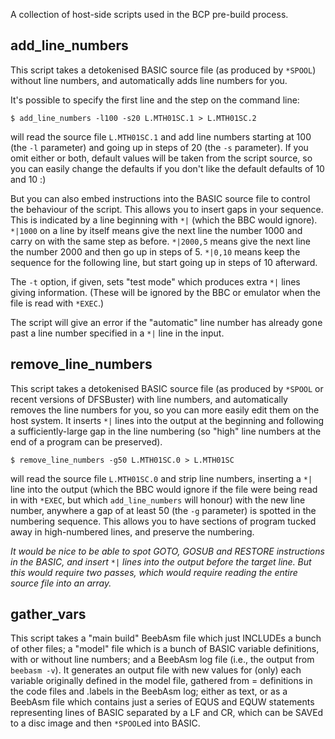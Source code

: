 A collection of host-side scripts used in the BCP pre-build process.

## add_line_numbers

This script takes a detokenised BASIC source file  (as produced by `*SPOOL`)  without line numbers, and automatically
adds line numbers for you.

It's possible to specify the first line and the step on the command line:
```
$ add_line_numbers -l100 -s20 L.MTH01SC.1 > L.MTH01SC.2
```
will read the source file `L.MTH01SC.1` and add line numbers starting at 100  (the `-l` parameter)  and going up in
steps of 20  (the `-s` parameter).  If you omit either or both, default values will be taken from the script source,
so you can easily change the defaults if you don't like the default defaults of 10 and 10  :)

But you can also embed instructions into the BASIC source file to control the behaviour of the script.  This allows you to insert gaps in your sequence.  This is indicated by a line beginning with `*|`  (which the BBC would ignore).
`*|1000` on a line by itself means give the next line the number 1000 and carry on with the same step as before.
`*|2000,5` means give the next line the number 2000 and then go up in steps of 5.
`*|0,10` means keep the sequence for the following line, but start going up in steps of 10 afterward.

The `-t` option, if given, sets "test mode" which produces extra `*|` lines giving information.  (These will be ignored by the BBC or emulator when the file is read with `*EXEC`.)

The script will give an error if the "automatic" line number has already gone past a line number specified in a `*|` line in the input.

## remove_line_numbers

This script takes a detokenised BASIC source file  (as produced by `*SPOOL` or recent versions of DFSBuster)  with line numbers, and automatically
removes the line numbers for you, so you can more easily edit them on the host system.  It inserts `*|` lines into the output at the beginning and following a sufficiently-large gap in the line numbering  (so "high" line numbers at the end of a program can be preserved).

```
$ remove_line_numbers -g50 L.MTH01SC.0 > L.MTH01SC
```
will read the source file `L.MTH01SC.0` and strip line numbers, inserting a `*|` line into the output  (which the BBC would ignore if the file were being read in with `*EXEC`, but which `add_line_numbers` will honour)  with the new line number, anywhere a gap of at least 50  (the `-g` parameter)  is spotted in the numbering sequence.  This allows you to have sections of program tucked away in high-numbered lines, and preserve the numbering.

_It would be nice to be able to spot GOTO, GOSUB and RESTORE instructions in the BASIC, and insert_ `*|` _lines into the output before the target line.  But this would require two passes, which would require reading the entire source file into an array._

## gather_vars ##

This script takes a "main build" BeebAsm file which just INCLUDEs a bunch of other files; a "model" file which is a bunch of BASIC variable definitions, with or without line numbers; and a BeebAsm log file  (i.e., the output from `beebasm -v`).  It generates an output file with new values for (only) each variable originally defined in the model file, gathered from = definitions in the code files and .labels in the BeebAsm log; either as text, or as a BeebAsm file which contains just a series of EQUS and EQUW statements representing lines of BASIC separated by a LF and CR, which can be SAVEd to a disc image and then `*SPOOL`ed into BASIC.

